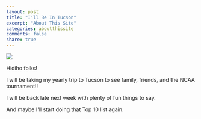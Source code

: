 ```yaml
---
layout: post
title: "I'll Be In Tucson"
excerpt: "About This Site"
categories: aboutthissite
comments: false
share: true
---
```


![](http://2.bp.blogspot.com/-5p13gqblD_I/VJIbSX0tCuI/AAAAAAAAEEU/MgUHZCWIuGc/s1600/saguaro%2Bcactus%2Bin%2BSaguaro%2BNational%2BPark.jpg)







Hidiho folks!

I will be taking my yearly trip to Tucson to see family, friends, and the NCAA tournament!!



I will be back late next week with plenty of fun things to say.


And maybe I'll start doing that Top 10 list again.


